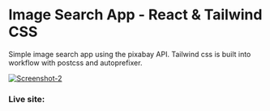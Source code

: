 # Image Search App - React & Tailwind CSS 

Simple image search app  using  the pixabay API. Tailwind css is built into workflow with postcss and autoprefixer.

<a href="https://ibb.co/R7Rs9nf"><img src="https://i.ibb.co/R7Rs9nf/Screenshot-2.png" alt="Screenshot-2" border="0"></a>



### Live site: 
